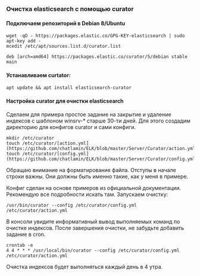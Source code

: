 ### Очистка elasticsearch с помощью curator

#### Подключаем репозиторий в Debian 8/Ubuntu

    wget -qO - https://packages.elastic.co/GPG-KEY-elasticsearch | sudo apt-key add -
    mcedit /etc/apt/sources.list.d/curator.list
    
    deb [arch=amd64] https://packages.elastic.co/curator/5/debian stable main

#### Устанавливаем curtator:

    apt update && apt install elasticsearch-curator

#### Настройка curator для очистки elasticsearch

Сделаем для примера простое задание на закрытие и удаление индексов с шаблоном winsrv-* старше 30-ти дней. Для этого создадим директорию для конфигов curator и сами конфиги.

    mkdir /etc/curator
    touch /etc/curator/[action.yml](https://github.com/chatlamin/ELK/blob/master/Server/Curator/action.yml)
    touch /etc/curator/[config.yml](https://github.com/chatlamin/ELK/blob/master/Server/Curator/config.yml)

Обращаю внимание на форматирование файла. Отступы в начале строки важны. Они должны быть именно такие, как у меня в примере.

Конфиг сделан на основе примеров из официальной документации. Рекомендую все подробности искать там. Запускаем очистку:

    /usr/bin/curator --config /etc/curator/config.yml /etc/curator/action.yml
В консоли увидите информативный вывод выполняемых команд по очистке индексов. После завершения очистки, не забудьте добавить задание в cron.

    crontab -e
    4 4 * * * /usr/local/bin/curator --config /etc/curator/config.yml /etc/curator/action.yml
Очистка индексов будет выполняться каждый день в 4 утра.
